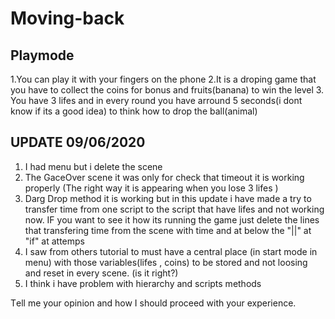 # Moving-back

 Playmode
 --------
 1.You can play it with your fingers on the phone
 2.It is a droping game that you have to collect the coins for bonus and fruits(banana) to win the level
 3. You have 3 lifes and in every round you have arround 5 seconds(i dont know if its a good idea) to think how to drop the ball(animal)

UPDATE 09/06/2020
------------------
1. I had menu but i delete the scene
2. The GaceOver scene it was only for check that timeout it is working properly (The right way it is appearing when you lose 3 lifes )
3. Darg Drop method it is working but in this update i have made a try to transfer time from one script to the script that have lifes and not working now. IF you want to see it how its running the game just delete the lines that transfering time from the scene with time and at below the "||" at "if" at attemps
4. I saw from others tutorial to must have a central place (in start mode in menu) with those variables(lifes , coins) to be stored and not loosing and reset in every scene.  (is it right?)
5. I think i have problem with hierarchy and scripts methods


Τell me your opinion and how I should proceed with your experience.

